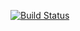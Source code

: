 [![Build Status](https://travis-ci.com/SegFault42/42_ft_ls.svg?token=GKSAyPtqpMc33eQCKudX&branch=master)](https://travis-ci.com/SegFault42/42_ft_ls)

